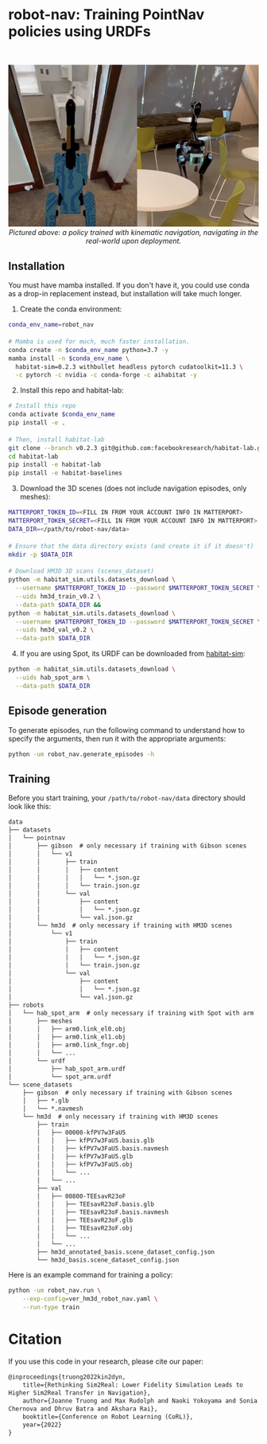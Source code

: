 # robot-nav: Training PointNav policies using URDFs

[//]: # (Image below is a screenshot of the robot navigating in a Habitat environment.)

<br>

<p align="center">
    <img width="600" src="https://raw.githubusercontent.com/naokiyokoyama/website_media/master/imgs/robot_nav_repo/spot_robot_nav.jpg" alt="spot_robot_nav.jpg">
    <br>
    <i>
        Pictured above: a policy trained with kinematic navigation, navigating in the real-world upon deployment.
    </i>
</p>

## Installation

You must have mamba installed. If you don't have it, you could use conda as a drop-in replacement instead, but installation will take much longer.

1. Create the conda environment:
```bash
conda_env_name=robot_nav

# Mamba is used for much, much faster installation.
conda create -n $conda_env_name python=3.7 -y
mamba install -n $conda_env_name \
  habitat-sim=0.2.3 withbullet headless pytorch cudatoolkit=11.3 \
  -c pytorch -c nvidia -c conda-forge -c aihabitat -y
```
2. Install this repo and habitat-lab:
```bash
# Install this repo
conda activate $conda_env_name
pip install -e .

# Then, install habitat-lab
git clone --branch v0.2.3 git@github.com:facebookresearch/habitat-lab.git
cd habitat-lab
pip install -e habitat-lab
pip install -e habitat-baselines

```
3. Download the 3D scenes (does not include navigation episodes, only meshes):
```bash
MATTERPORT_TOKEN_ID=<FILL IN FROM YOUR ACCOUNT INFO IN MATTERPORT>
MATTERPORT_TOKEN_SECRET=<FILL IN FROM YOUR ACCOUNT INFO IN MATTERPORT>
DATA_DIR=</path/to/robot-nav/data>

# Ensure that the data directory exists (and create it if it doesn't)
mkdir -p $DATA_DIR

# Download HM3D 3D scans (scenes_dataset)
python -m habitat_sim.utils.datasets_download \
  --username $MATTERPORT_TOKEN_ID --password $MATTERPORT_TOKEN_SECRET \
  --uids hm3d_train_v0.2 \
  --data-path $DATA_DIR &&
python -m habitat_sim.utils.datasets_download \
  --username $MATTERPORT_TOKEN_ID --password $MATTERPORT_TOKEN_SECRET \
  --uids hm3d_val_v0.2 \
  --data-path $DATA_DIR 
```
4. If you are using Spot, its URDF can be downloaded from [habitat-sim](https://github.com/facebookresearch/habitat-sim):
```bash
python -m habitat_sim.utils.datasets_download \
  --uids hab_spot_arm \
  --data-path $DATA_DIR 
```


## Episode generation

To generate episodes, run the following command to understand how to specify the arguments, then run it with the appropriate arguments:
```bash
python -um robot_nav.generate_episodes -h
```

## Training

Before you start training, your `/path/to/robot-nav/data` directory should look like this:
```
data
├── datasets
│   └── pointnav
│       ├── gibson  # only necessary if training with Gibson scenes
│       │   └── v1
│       │       ├── train
│       │       │   ├── content
│       │       │   │   └── *.json.gz
│       │       │   └── train.json.gz
│       │       └── val
│       │           ├── content
│       │           │   └── *.json.gz
│       │           └── val.json.gz
│       └── hm3d  # only necessary if training with HM3D scenes
│           └── v1
│               ├── train
│               │   ├── content
│               │   │   └── *.json.gz
│               │   └── train.json.gz
│               └── val
│                   ├── content
│                   │   └── *.json.gz
│                   └── val.json.gz
├── robots
│   └── hab_spot_arm  # only necessary if training with Spot with arm
│       ├── meshes
│       │   ├── arm0.link_el0.obj
│       │   ├── arm0.link_el1.obj
│       │   ├── arm0.link_fngr.obj
│       │   └── ...
│       └── urdf
│           ├── hab_spot_arm.urdf
│           └── spot_arm.urdf
└── scene_datasets
    ├── gibson  # only necessary if training with Gibson scenes
    │   ├── *.glb
    │   └── *.navmesh
    └── hm3d  # only necessary if training with HM3D scenes
        ├── train
        │   ├── 00000-kfPV7w3FaU5
        │   │   ├── kfPV7w3FaU5.basis.glb
        │   │   ├── kfPV7w3FaU5.basis.navmesh
        │   │   ├── kfPV7w3FaU5.glb
        │   │   ├── kfPV7w3FaU5.obj
        │   │   └── ...
        │   └── ...
        ├── val
        │   ├── 00800-TEEsavR23oF
        │   │   ├── TEEsavR23oF.basis.glb
        │   │   ├── TEEsavR23oF.basis.navmesh
        │   │   ├── TEEsavR23oF.glb
        │   │   ├── TEEsavR23oF.obj
        │   │   └── ...
        │   └── ...
        ├── hm3d_annotated_basis.scene_dataset_config.json
        └── hm3d_basis.scene_dataset_config.json
```

Here is an example command for training a policy:
```bash
python -um robot_nav.run \
    --exp-config=ver_hm3d_robot_nav.yaml \
    --run-type train
```

# Citation
If you use this code in your research, please cite our paper:
```
@inproceedings{truong2022kin2dyn,
    title={Rethinking Sim2Real: Lower Fidelity Simulation Leads to Higher Sim2Real Transfer in Navigation}, 
    author={Joanne Truong and Max Rudolph and Naoki Yokoyama and Sonia Chernova and Dhruv Batra and Akshara Rai}, 
    booktitle={Conference on Robot Learning (CoRL)},
    year={2022}
}
```
